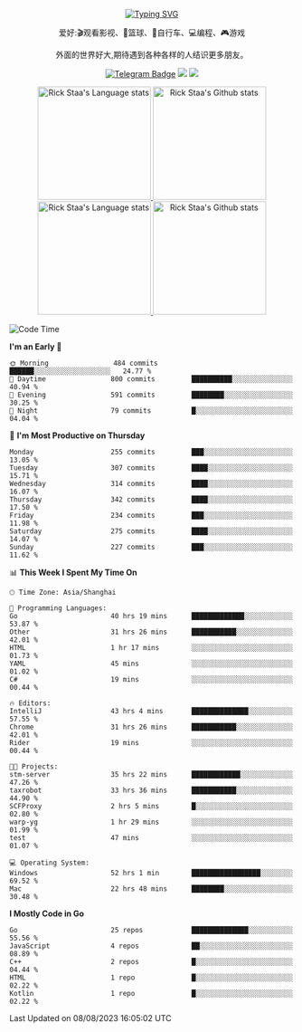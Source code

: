 <div align="center"> 

[![Typing SVG](https://readme-typing-svg.herokuapp.com?size=25&duration=2500&color=eeeeee&vCenter=true&width=200&height=40&lines=Hi+there+%F0%9F%91%8B%F0%9F%8F%BB;I'm+DanBai)](https://git.io/typing-svg)

爱好:🎬观看影视、🏀篮球、🚴自行车、💻编程、🎮游戏

外面的世界好大,期待遇到各种各样的人结识更多朋友。

[![Telegram Badge](https://img.shields.io/badge/-Telegram-blue?style=flat&logo=Telegram&logoColor=white)](https://t.me/danbai9420) 
[![](https://img.shields.io/badge/-Blog-brightgreen?style=flat&logo=Blogger&logoColor=white)](https://p00q.cn)
[![](https://img.shields.io/badge/-Email-red?style=flat&logo=Mail.Ru&logoColor=white)](mailto:danbai@88.com)
</div>

<!-- Light Mode -->
<div align="center"> 
<a href="https://github.com/anuraghazra/github-readme-stats#gh-light-mode-only">
<img height=200 src="https://github-readme-stats.vercel.app/api/top-langs/?username=danbai225&layout=compact&langs_count=10&hide_border=1&role=OWNER,COLLABORATOR#gh-light-mode-only" alt="Rick Staa's Language stats" />
</a>
<a href="https://github.com/anuraghazra/github-readme-stats#gh-light-mode-only">
<img height=200 src="https://github-readme-stats.vercel.app/api?username=danbai225&show_icons=true&count_private=true&line_height=28&hide_border=1&include_all_commits=true&card_width=450&role=OWNER,COLLABORATOR&exclude_repo=github-readme-stats#gh-light-mode-only" alt="Rick Staa's Github stats" />
</a>
</div>

<!-- Dark Mode -->
<div align="center"> 
<a href="https://github.com/anuraghazra/github-readme-stats#gh-dark-mode-only">
<img height=200 src="https://github-readme-stats.vercel.app/api/top-langs/?username=danbai225&layout=compact&langs_count=10&hide_border=1&role=OWNER,COLLABORATOR&theme=github_dark#gh-dark-mode-only" alt="Rick Staa's Language stats" />
</a>
<a href="https://github.com/anuraghazra/github-readme-stats#gh-dark-mode-only">
<img height=200 src="https://github-readme-stats.vercel.app/api?username=danbai225&show_icons=true&count_private=true&line_height=28&hide_border=1&include_all_commits=true&card_width=450&role=OWNER,COLLABORATOR&exclude_repo=github-readme-stats&theme=github_dark#gh-dark-mode-only" alt="Rick Staa's Github stats" />
</a>
</div>

<!--START_SECTION:waka-->
![Code Time](http://img.shields.io/badge/Code%20Time-819%20hrs%2038%20mins-blue)

**I'm an Early 🐤** 

```text
🌞 Morning                484 commits         ██████░░░░░░░░░░░░░░░░░░░   24.77 % 
🌆 Daytime                800 commits         ██████████░░░░░░░░░░░░░░░   40.94 % 
🌃 Evening                591 commits         ████████░░░░░░░░░░░░░░░░░   30.25 % 
🌙 Night                  79 commits          █░░░░░░░░░░░░░░░░░░░░░░░░   04.04 % 
```
📅 **I'm Most Productive on Thursday** 

```text
Monday                   255 commits         ███░░░░░░░░░░░░░░░░░░░░░░   13.05 % 
Tuesday                  307 commits         ████░░░░░░░░░░░░░░░░░░░░░   15.71 % 
Wednesday                314 commits         ████░░░░░░░░░░░░░░░░░░░░░   16.07 % 
Thursday                 342 commits         ████░░░░░░░░░░░░░░░░░░░░░   17.50 % 
Friday                   234 commits         ███░░░░░░░░░░░░░░░░░░░░░░   11.98 % 
Saturday                 275 commits         ████░░░░░░░░░░░░░░░░░░░░░   14.07 % 
Sunday                   227 commits         ███░░░░░░░░░░░░░░░░░░░░░░   11.62 % 
```


📊 **This Week I Spent My Time On** 

```text
🕑︎ Time Zone: Asia/Shanghai

💬 Programming Languages: 
Go                       40 hrs 19 mins      █████████████░░░░░░░░░░░░   53.87 % 
Other                    31 hrs 26 mins      ███████████░░░░░░░░░░░░░░   42.01 % 
HTML                     1 hr 17 mins        ░░░░░░░░░░░░░░░░░░░░░░░░░   01.73 % 
YAML                     45 mins             ░░░░░░░░░░░░░░░░░░░░░░░░░   01.02 % 
C#                       19 mins             ░░░░░░░░░░░░░░░░░░░░░░░░░   00.44 % 

🔥 Editors: 
IntelliJ                 43 hrs 4 mins       ██████████████░░░░░░░░░░░   57.55 % 
Chrome                   31 hrs 26 mins      ███████████░░░░░░░░░░░░░░   42.01 % 
Rider                    19 mins             ░░░░░░░░░░░░░░░░░░░░░░░░░   00.44 % 

🐱‍💻 Projects: 
stm-server               35 hrs 22 mins      ████████████░░░░░░░░░░░░░   47.26 % 
taxrobot                 33 hrs 36 mins      ███████████░░░░░░░░░░░░░░   44.90 % 
SCFProxy                 2 hrs 5 mins        █░░░░░░░░░░░░░░░░░░░░░░░░   02.80 % 
warp-yg                  1 hr 29 mins        ░░░░░░░░░░░░░░░░░░░░░░░░░   01.99 % 
test                     47 mins             ░░░░░░░░░░░░░░░░░░░░░░░░░   01.07 % 

💻 Operating System: 
Windows                  52 hrs 1 min        █████████████████░░░░░░░░   69.52 % 
Mac                      22 hrs 48 mins      ████████░░░░░░░░░░░░░░░░░   30.48 % 
```

**I Mostly Code in Go** 

```text
Go                       25 repos            ██████████████░░░░░░░░░░░   55.56 % 
JavaScript               4 repos             ██░░░░░░░░░░░░░░░░░░░░░░░   08.89 % 
C++                      2 repos             █░░░░░░░░░░░░░░░░░░░░░░░░   04.44 % 
HTML                     1 repo              █░░░░░░░░░░░░░░░░░░░░░░░░   02.22 % 
Kotlin                   1 repo              █░░░░░░░░░░░░░░░░░░░░░░░░   02.22 % 
```




 Last Updated on 08/08/2023 16:05:02 UTC
<!--END_SECTION:waka-->
